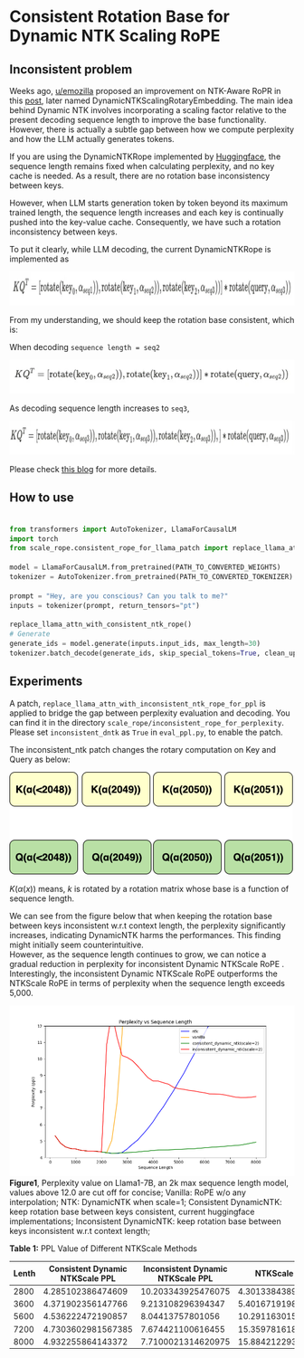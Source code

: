 # Consistent Rotation Base for Dynamic NTK Scaling RoPE

## Inconsistent problem
Weeks ago, [u/emozilla](https://www.reddit.com/user/emozilla) proposed an improvement on NTK-Aware RoPR in this [post](https://www.reddit.com/r/LocalLLaMA/comments/14mrgpr/dynamically_scaled_rope_further_increases/), later named DynamicNTKScalingRotaryEmbedding. The main idea behind Dynamic NTK involves incorporating a scaling factor relative to the present decoding sequence length to improve the base functionality.
However, there is actually a subtle gap between how we compute perplexity and how the LLM actually generates tokens. 

If you are using the DynamicNTKRope implemented by [Huggingface](https://github.com/huggingface/transformers/blob/b257c46a075419c09e5ce5c5aa39bc346ecdb9a5/src/transformers/models/llama/modeling_llama.py#L147), the sequence length remains fixed when calculating perplexity, and no key cache is needed. As a result, there are no rotation base inconsistency between keys.

However, when LLM starts generation token by token beyond its maximum trained length, the sequence length increases and each key is continually pushed into the key-value cache. Consequently, we have such a rotation inconsistency between keys.

To put it clearly, while LLM decoding, the current DynamicNTKRope is implemented as

<img src="doc/eq1.png" width="1000" height="60">

From my understanding, we should keep the rotation base consistent, which is:

When decoding `sequence length = seq2`

<img src="doc/eq2.png" width="600" height="60">

As decoding sequence length increases to `seq3`,

<img src="doc/eq3.png" width="850" height="60">

Please check [this blog](https://normxu.github.io/A-Potential-Rotation-Inconsistency-of-Dynamic-Scaled-RoPE/) for more details.


## How to use
```python

from transformers import AutoTokenizer, LlamaForCausalLM
import torch
from scale_rope.consistent_rope_for_llama_patch import replace_llama_attn_with_consistent_ntk_rope

model = LlamaForCausalLM.from_pretrained(PATH_TO_CONVERTED_WEIGHTS)
tokenizer = AutoTokenizer.from_pretrained(PATH_TO_CONVERTED_TOKENIZER)

prompt = "Hey, are you conscious? Can you talk to me?"
inputs = tokenizer(prompt, return_tensors="pt")

replace_llama_attn_with_consistent_ntk_rope()
# Generate
generate_ids = model.generate(inputs.input_ids, max_length=30)
tokenizer.batch_decode(generate_ids, skip_special_tokens=True, clean_up_tokenization_spaces=False)[0]

```

## Experiments
A patch, ``replace_llama_attn_with_inconsistent_ntk_rope_for_ppl`` is applied to bridge the gap between perplexity evaluation and decoding. You can find it in the directory ```scale_rope/inconsistent_rope_for_perplexity```. Please set ``inconsistent_dntk`` as ``True`` in ``eval_ppl.py``, to enable the patch.

The inconsistent_ntk patch changes the rotary computation on Key and Query as below:

![ppl test](doc/inconsistent.png)

$K(\alpha(x))$ means, $k$ is rotated by a rotation matrix whose base is a function of sequence length.

We can see from the figure below that when keeping the rotation base between keys inconsistent w.r.t context length, the perplexity significantly increases, indicating DynamicNTK harms the performances. This finding might initially seem counterintuitive.  
However, as the sequence length continues to grow, we can notice a gradual reduction in perplexity for inconsistent Dynamic NTKScale RoPE .  Interestingly, the inconsistent Dynamic NTKScale RoPE outperforms the NTKScale RoPE in terms of perplexity when the sequence length exceeds 5,000. 

![ppl test](doc/ppl.png)
**Figure1**, Perplexity value on Llama1-7B, an 2k max sequence length model, values above 12.0 are cut off for concise; Vanilla: RoPE w/o any interpolation; NTK: DynamicNTK when scale=1; Consistent DynamicNTK: keep rotation base between keys consistent, current huggingface implementations; Inconsistent DynamicNTK: keep rotation base between keys inconsistent w.r.t context length;


**Table 1:** PPL Value of Different NTKScale Methods

| Lenth | Consistent Dynamic NTKScale PPL | Inconsistent Dynamic NTKScale PPL | NTKScale PPL          |
| ----- |---------------------------------|-----------------------------------| ---------------- |
| 2800  | 4.285102386474609               | 10.203343925476075                | 4.301338438987732 |
| 3600  | 4.371902356147766               | 9.213108296394347                 | 5.401671919822693 |
| 5600  | 4.536222472190857               | 8.04413757801056                  | 10.291163015365601 |
| 7200  | 4.7303602981567385              | 7.674421100616455                 | 15.359781618118285 |
| 8000  | 4.932255864143372               | 7.7100021314620975                | 15.884212293624877 |

